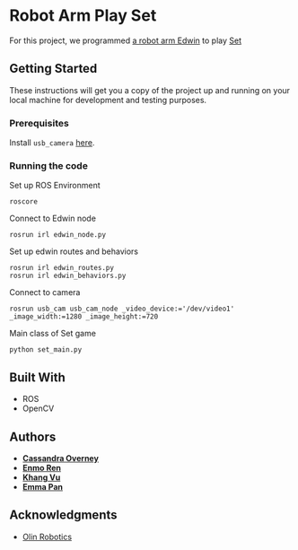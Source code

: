 # Robot Arm Play Set

For this project, we programmed [a robot arm Edwin](https://github.com/olinrobotics/irl) to play [Set](https://en.wikipedia.org/wiki/Set_(game))

## Getting Started

These instructions will get you a copy of the project up and running on your local machine for development and testing purposes.

### Prerequisites

Install `usb_camera` [here](https://github.com/olinrobotics/usb_cam).

### Running the code

Set up ROS Environment


```
roscore
```
Connect to Edwin node

```
rosrun irl edwin_node.py
```

Set up edwin routes and behaviors
```
rosrun irl edwin_routes.py
rosrun irl edwin_behaviors.py
```

Connect to camera
```
rosrun usb_cam usb_cam_node _video_device:='/dev/video1' _image_width:=1280 _image_height:=720
```

Main class of Set game
```
python set_main.py
```

## Built With
* ROS
* OpenCV


## Authors

* [**Cassandra Overney**](https://github.com/coverney)
* [**Enmo Ren**](https://github.com/Enmoren)
* [**Khang Vu**](https://github.com/minhkhang1795)
* [**Emma Pan**](https://github.com/epan547)


## Acknowledgments

* [Olin Robotics](https://olinrobotics.github.io)